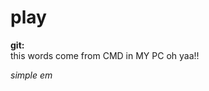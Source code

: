 # play

<strong>git:</strong><br>
      this words come from CMD in MY PC oh yaa!!  
      
<em>simple em</em>


